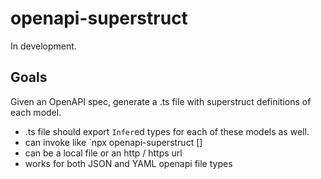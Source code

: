 # openapi-superstruct

In development.

## Goals

Given an OpenAPI spec, generate a .ts file with superstruct definitions of each model.

- .ts file should export `Infer`ed types for each of these models as well.
- can invoke like `npx openapi-superstruct <openapi-file> []
- <openapi-file> can be a local file or an http / https url
- works for both JSON and YAML openapi file types
